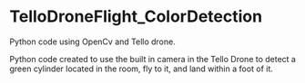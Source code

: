 # TelloDroneFlight_ColorDetection
Python code using OpenCv and Tello drone. 

Python code created to use the built in camera in the Tello Drone to detect a green cylinder located in the room, fly to it, and land within a foot of it. 
